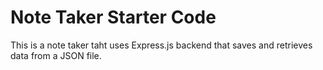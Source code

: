 # Note Taker Starter Code

This is a note taker taht uses Express.js backend that saves and retrieves data from a JSON file. 
